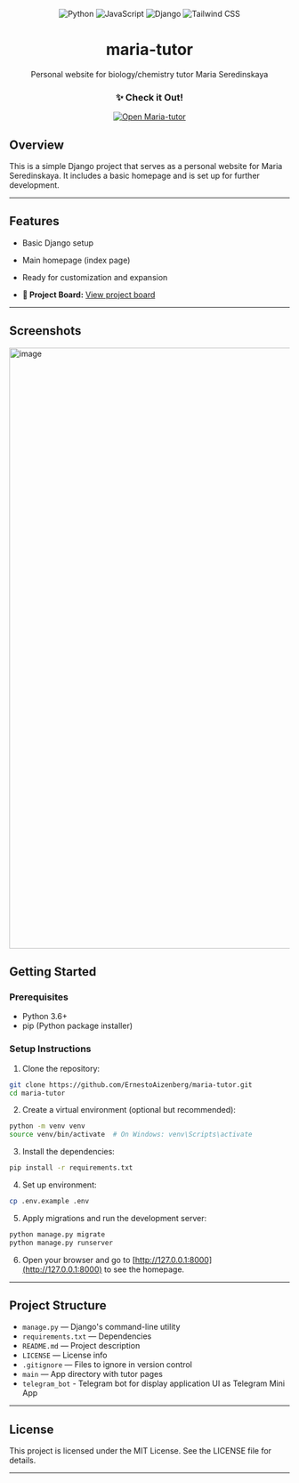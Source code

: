 <div align="center">
  
![Python](https://img.shields.io/badge/Python-3776AB?style=flat-square&logo=python&logoColor=white)
![JavaScript](https://img.shields.io/badge/JavaScript-F7DF1E?style=flat-square&logo=javascript&logoColor=black)
![Django](https://img.shields.io/badge/Django-092E20?style=flat-square&logo=django&logoColor=white)
![Tailwind CSS](https://img.shields.io/badge/Tailwind_CSS-38B2AC?style=flat-square&logo=tailwind-css&logoColor=white)
<h1>maria-tutor</h1>
Personal website for biology/chemistry tutor Maria Seredinskaya
  <h3>✨ Check it Out!</h3>
  <a href="https://www.maria-tutor.ru">
    <img src="https://img.shields.io/badge/||_‎_‎_‎_‎_OPEN_WEBSITE_‎_‎_‎_‎||-0969DA?style=for-the-badge&logoColor=white" alt="Open Maria-tutor">
  </a>
</div>

## Overview

This is a simple Django project that serves as a personal website for Maria Seredinskaya. It includes a basic homepage and is set up for further development.

---

## Features

- Basic Django setup
- Main homepage (index page)
- Ready for customization and expansion

- **🎯 Project Board:** [View project board](https://github.com/users/ErnestoAizenberg/projects/3)
---

## Screenshots
<img width="1920" height="1080" alt="image" src="https://github.com/user-attachments/assets/16de69f6-230f-4f13-93fb-f8c3783e38e8" />

## Getting Started

### Prerequisites

- Python 3.6+
- pip (Python package installer)

### Setup Instructions

1. Clone the repository:

```bash
git clone https://github.com/ErnestoAizenberg/maria-tutor.git
cd maria-tutor
```

2. Create a virtual environment (optional but recommended):

```bash
python -m venv venv
source venv/bin/activate  # On Windows: venv\Scripts\activate
```

3. Install the dependencies:

```bash
pip install -r requirements.txt
```

4. Set up environment:

```bash
cp .env.example .env
```

5. Apply migrations and run the development server:

```bash
python manage.py migrate
python manage.py runserver
```

6. Open your browser and go to [http://127.0.0.1:8000](http://127.0.0.1:8000) to see the homepage.

---

## Project Structure

- `manage.py` — Django's command-line utility
- `requirements.txt` — Dependencies
- `README.md` — Project description
- `LICENSE` — License info
- `.gitignore` — Files to ignore in version control
- `main` — App directory with tutor pages
- `telegram_bot` - Telegram bot for display application UI as Telegram Mini App

---

## License

This project is licensed under the MIT License. See the LICENSE file for details.

---
